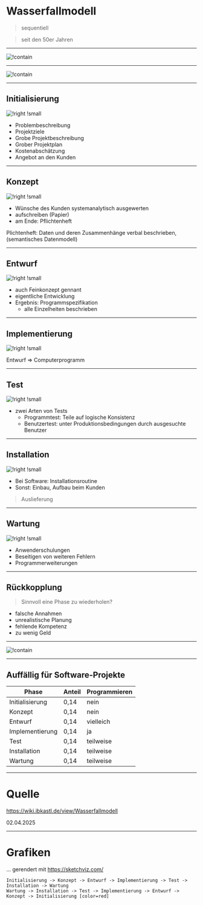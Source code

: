 # Wasserfallmodell

> sequentiell

> seit den 50er Jahren

> 

---

![!contain](https://wiki.ibkastl.de/w/images/thumb/8/84/Wasserfallmodell.png/400px-Wasserfallmodell.png)

---

![!contain](./img/5_WF.png)

---

## Initialisierung

![!right !small](./img/5_WF_Init.png)

- Problembeschreibung
- Projektziele
- Grobe Projektbeschreibung
- Grober Projektplan
- Kostenabschätzung
- Angebot an den Kunden

---

## Konzept

![!right !small](./img/5_WF_Konz.png)

- Wünsche des Kunden systemanalytisch ausgewerten
- aufschreiben (Papier) 
- am Ende: Pflichtenheft

Plichtenheft: Daten und deren Zusammenhänge verbal beschrieben, (semantisches Datenmodell)

---

## Entwurf

![!right !small](./img/5_WF_Entw.png)

- auch Feinkonzept gennant 
- eigentliche Entwicklung
- Ergebnis: Programmspezifikation
	- alle Einzelheiten beschrieben

---

## Implementierung

![!right !small](./img/5_WF_Impl.png)

Entwurf => Computerprogramm 

---

## Test

![!right !small](./img/5_WF_Test.png)

- zwei Arten von Tests
	- Programmtest: Teile auf logische Konsistenz
	- Benutzertest: unter Produktionsbedingungen durch ausgesuchte Benutzer
---

## Installation

![!right !small](./img/5_WF_Inst.png)

- Bei Software: Installationsroutine
- Sonst: Einbau, Aufbau beim Kunden

> Auslieferung

---

## Wartung

![!right !small](./img/5_WF_Wart.png)

- Anwenderschulungen
- Beseitigen von weiteren Fehlern
- Programmerweiterungen

---

## Rückkopplung

> Sinnvoll eine Phase zu wiederholen?

- falsche Annahmen
- unrealistische Planung
- fehlende Kompetenz
- zu wenig Geld

---

![!contain](./img/5_WF_Feedb.png)

---

## Auffällig für Software-Projekte

| Phase | Anteil | Programmieren
|---|---| ---|
| Initialisierung | 0,14 | nein |
| Konzept | 0,14 | nein |
| Entwurf | 0,14 | vielleich |
| Implementierung | 0,14 | ja |
| Test | 0,14 | teilweise |
| Installation | 0,14 | teilweise |
| Wartung | 0,14 | teilweise |

---

# Quelle

https://wiki.ibkastl.de/view/Wasserfallmodell

02.04.2025

---

# Grafiken

... gerendert mit https://sketchviz.com/

~~~
Initialisierung -> Konzept -> Entwurf -> Implementierung -> Test -> Installation -> Wartung
Wartung -> Installation -> Test -> Implementierung -> Entwurf -> Konzept -> Initialisierung [color=red]
~~~
